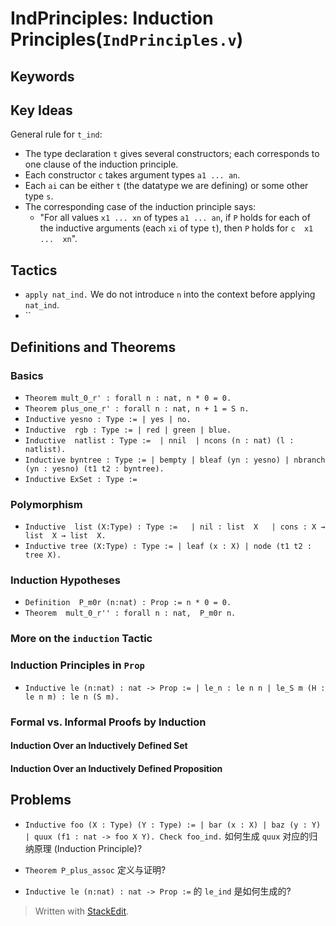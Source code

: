 ﻿# IndPrinciples: Induction Principles(`IndPrinciples.v`)

## Keywords

## Key Ideas
General rule for `t_ind`:
-   The type declaration `t` gives several constructors; each corresponds to one clause of the induction principle.
-   Each constructor  `c` takes argument types `a1 ... an`.
-   Each `ai` can be either `t`  (the datatype we are defining) or some other type `s`.
-   The corresponding case of the induction principle says:
    -   "For all values  `x1 ... xn`  of types  `a1 ... an`, if  `P`  holds for each of the inductive arguments (each  `xi`  of type  `t`), then  `P`  holds for  `c  x1  ...  xn`".

## Tactics
- `apply nat_ind.` We do not introduce `n` into the context before applying `nat_ind`.
- ``


## Definitions and Theorems
### Basics
- `Theorem mult_0_r' : forall n : nat, n * 0 = 0.`
- `Theorem plus_one_r' : forall n : nat, n + 1 = S n.`
- `Inductive yesno : Type := | yes | no.`
- `Inductive  rgb : Type := | red | green | blue.`
- `Inductive  natlist : Type := 
 | nnil 
 | ncons (n : nat) (l : natlist).`
- `Inductive byntree : Type :=
 | bempty
 | bleaf (yn : yesno)
 | nbranch (yn : yesno) (t1 t2 : byntree).`
- `Inductive ExSet : Type :=`
### Polymorphism
- `Inductive  list (X:Type) : Type :=  
| nil : list  X  
| cons : X → list  X → list  X.`
- `Inductive tree (X:Type) : Type :=
  | leaf (x : X)
  | node (t1 t2 : tree X).`
 ### Induction Hypotheses
 - `Definition  P_m0r (n:nat) : Prop := n * 0 = 0.`
 - `Theorem  mult_0_r'' : forall n : nat,  P_m0r n.`

### More on the `induction` Tactic

### Induction Principles in `Prop`
- `Inductive le (n:nat) : nat -> Prop :=
  | le_n : le n n
  | le_S m (H : le n m) : le n (S m).`
### Formal vs. Informal Proofs by Induction
#### Induction Over an Inductively Defined Set
#### Induction Over an Inductively Defined Proposition

## Problems
- `Inductive foo (X : Type) (Y : Type) :=
  | bar (x : X)
  | baz (y : Y)
  | quux (f1 : nat -> foo X Y).
Check foo_ind.`
如何生成 `quux` 对应的归纳原理 (Induction Principle)?

- `Theorem P_plus_assoc` 定义与证明?
- `Inductive le (n:nat) : nat -> Prop :=` 的 `le_ind` 是如何生成的?

> Written with [StackEdit](https://stackedit.io/).
